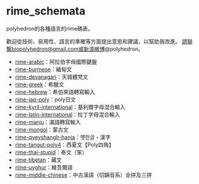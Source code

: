 # rime_schemata

polyhedron的各種語言的rime碼表。

歡迎從技術、易用性、語言的準確等方面提出意思和建議，以幫助我改進。
請聯繫biopolyhedron@gmail.com或新浪微博@polyhedron。

- [rime-arabic](https://github.com/biopolyhedron/rime-arabic)：阿拉伯字母國際鍵盤
- [rime-burmese](https://github.com/biopolyhedron/rime-burmese)：緬甸文
- [rime-devanagari](https://github.com/biopolyhedron/rime-devanagari)：天城體梵文
- [rime-greek](https://github.com/biopolyhedron/rime-greek)：希臘文
- [rime-hebrew](https://github.com/biopolyhedron/rime-hebrew)：希伯來語轉寫輸入
- [rime-jap-poly](https://github.com/biopolyhedron/rime-jap-poly)：poly日文
- [rime-kyril-international](https://github.com/biopolyhedron/rime-kyril-international)：基利爾字母混合輸入
- [rime-latin-international](https://github.com/biopolyhedron/rime-latin-international)：拉丁字母混合輸入
- [rime-manju](https://github.com/biopolyhedron/rime-manju)：滿語轉寫輸入
- [rime-mongol](https://github.com/biopolyhedron/rime-mongol)：蒙古文
- [rime-qyeyshanglr-hanja](https://github.com/biopolyhedron/rime-qyeyshanglr-hanja)：옛한글・漢字
- [rime-tangut-poly4](https://github.com/biopolyhedron/rime-tangut-poly4)：西夏文【Poly四角】
- [rime-thai-stupid](https://github.com/biopolyhedron/rime-thai-stupid)：泰文（笨）
- [rime-tibetan](https://github.com/biopolyhedron/rime-tibetan)：藏文
- [rime-uyghur](https://github.com/biopolyhedron/rime-uyghur)：維吾爾語
- [rime-middle-chinese](https://github.com/biopolyhedron/rime-middle-chinese)：中古漢語（切韻音系）全拼及三拼

